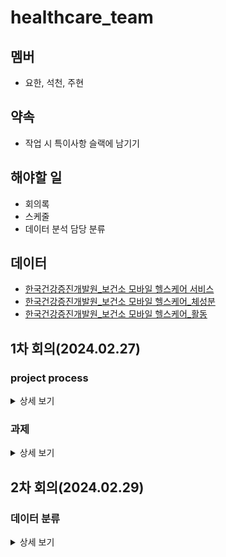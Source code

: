 # healthcare_team

## 멤버
- 요한, 석천, 주현

## 약속
- 작업 시 특이사항 슬랙에 남기기 


## 해야할 일
- 회의록
- 스케줄
- 데이터 분석 담당 분류

## 데이터
- [한국건강증진개발원_보건소 모바일 헬스케어 서비스](https://www.data.go.kr/data/15068787/fileData.do#tab-layer-file)
- [한국건강증진개발원_보건소 모바일 헬스케어_체성분](https://www.data.go.kr/data/15091595/fileData.do#tab-layer-file)
- [한국건강증진개발원_보건소 모바일 헬스케어_활동](https://www.data.go.kr/data/15091596/fileData.do#tab-layer-file)

## 1차 회의(2024.02.27)
### project process
<details>
<summary>상세 보기</summary>

#### 1. 타겟
- 보건소의 모바일 헬스케어 서비스 develop
#### 2. 데이터
- 신체활동 : 안전 시 목표 심박수, 상담 차수, 활동 처방 구분, 하루활동 칼로리, 하루 활동 시간, 활동유효한계
- 체성분: 체중, 체질량지수
- 상담 : 운동상담, 영양상담, 건강상담
#### 3. 로드맵
- 신체활동, 체성분, 상담 데이터를 바탕으로 고객들을 grouping 해서 맞춤 서비스 제공 
</details>
 
### 과제
<details>
<summary>상세 보기</summary>

- 신체활동, 생체 데이터, 만성질환자 관련 데이터 더 가져오기
</details>

## 2차 회의(2024.02.29)

### 데이터 분류
<details>
<summary>상세 보기</summary>

</details>
